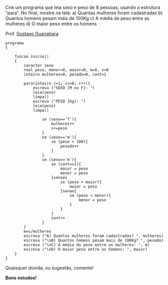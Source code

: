 Crie um programa que leia sexo e peso de 8 pessoas, usando a estrutura
“para”. No final, mostre na tela:
a) Quantas mulheres foram cadastradas
b) Quantos homens pesam mais de 100Kg
c) A média de peso entre as mulheres
d) O maior peso entre os homens

Prof. [Gustavo Guanabara](https://github.com/gustavoguanabara)

```
programa
{
	
	funcao inicio()
	{
		caracter sexo
		real peso, menor=0, maior=0, m=0, s=0
		inteiro mulheres=0, pesado=0, cont=1
		
		para(inteiro c=1; c<=8; c++){
			escreva ("SEXO [M ou F]: ")
			leia(sexo)
			limpa()
			escreva ("PESO [Kg]: ")
			leia(peso)
			limpa()

				se (sexo=='f'){
					mulheres++
					s+=peso
				}
				se (sexo=='m'){
					se (peso > 100){
						pesado++
					}
				}
				se (sexo=='m'){
					se (cont==1){
						maior = peso
						menor = peso
					}senao{
						se (peso > maior){
							maior = peso
						}senao{
							se (peso < menor){
								menor = peso
							}
						}
					}
					cont++
				}
		}
		m=s/mulheres
		escreva ("A) Quantas mulheres foram cadastradas? ", mulheres)
		escreva ("\nB) Quantos homens pesam mais de 100Kg? ", pesado)
		escreva ("\nC) A média do peso entre as mulheres: ", m)
		escreva ("\nD) O maior peso entre os homens: ", maior)
	}
}
```

Quaisquer dúvida, ou sugestão, comente!

**Bons estudos!**

